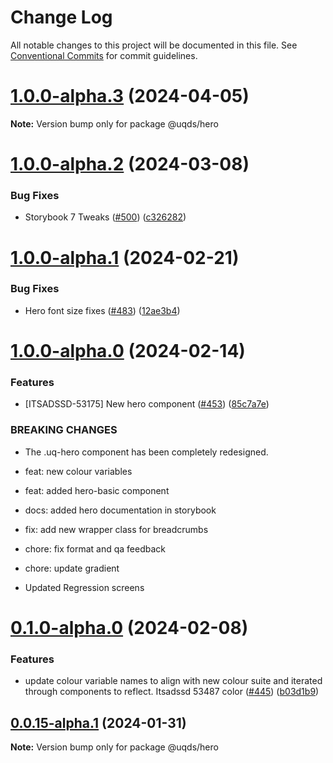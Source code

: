 # Change Log

All notable changes to this project will be documented in this file.
See [Conventional Commits](https://conventionalcommits.org) for commit guidelines.

# [1.0.0-alpha.3](https://github.com/uq-its-ss/design-system/compare/@uqds/hero@1.0.0-alpha.2...@uqds/hero@1.0.0-alpha.3) (2024-04-05)

**Note:** Version bump only for package @uqds/hero

# [1.0.0-alpha.2](https://github.com/uq-its-ss/design-system/compare/@uqds/hero@1.0.0-alpha.1...@uqds/hero@1.0.0-alpha.2) (2024-03-08)

### Bug Fixes

- Storybook 7 Tweaks ([#500](https://github.com/uq-its-ss/design-system/issues/500)) ([c326282](https://github.com/uq-its-ss/design-system/commit/c32628230f63775c1e9212a9f8c272d4a88c520a))

# [1.0.0-alpha.1](https://github.com/uq-its-ss/design-system/compare/@uqds/hero@1.0.0-alpha.0...@uqds/hero@1.0.0-alpha.1) (2024-02-21)

### Bug Fixes

- Hero font size fixes ([#483](https://github.com/uq-its-ss/design-system/issues/483)) ([12ae3b4](https://github.com/uq-its-ss/design-system/commit/12ae3b4ff734cfc3ca84419629604453e970a142))

# [1.0.0-alpha.0](https://github.com/uq-its-ss/design-system/compare/@uqds/hero@0.1.0-alpha.0...@uqds/hero@1.0.0-alpha.0) (2024-02-14)

### Features

- [ITSADSSD-53175] New hero component ([#453](https://github.com/uq-its-ss/design-system/issues/453)) ([85c7a7e](https://github.com/uq-its-ss/design-system/commit/85c7a7ef5edd83dc196ae5546beae6094b6c390f))

### BREAKING CHANGES

- The .uq-hero component has been completely redesigned.

- feat: new colour variables

- feat: added hero-basic component

- docs: added hero documentation in storybook

- fix: add new wrapper class for breadcrumbs

- chore: fix format and qa feedback

- chore: update gradient

- Updated Regression screens

# [0.1.0-alpha.0](https://github.com/uq-its-ss/design-system/compare/@uqds/hero@0.0.15-alpha.1...@uqds/hero@0.1.0-alpha.0) (2024-02-08)

### Features

- update colour variable names to align with new colour suite and iterated through components to reflect. Itsadssd 53487 color ([#445](https://github.com/uq-its-ss/design-system/issues/445)) ([b03d1b9](https://github.com/uq-its-ss/design-system/commit/b03d1b9a7944f4552750706b276405b0988abf90))

## [0.0.15-alpha.1](https://github.com/uq-its-ss/design-system/compare/@uqds/hero@0.0.15-alpha.0...@uqds/hero@0.0.15-alpha.1) (2024-01-31)

**Note:** Version bump only for package @uqds/hero
